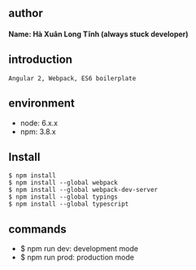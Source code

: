 ## author
#### Name: Hà Xuân Long Tĩnh (always stuck developer)

## introduction
```
Angular 2, Webpack, ES6 boilerplate
```

## environment
- node: 6.x.x
- npm: 3.8.x

## Install
```
$ npm install
$ npm install --global webpack
$ npm install --global webpack-dev-server
$ npm install --global typings
$ npm install --global typescript
```

## commands
- $ npm run dev: development mode
- $ npm run prod: production mode
